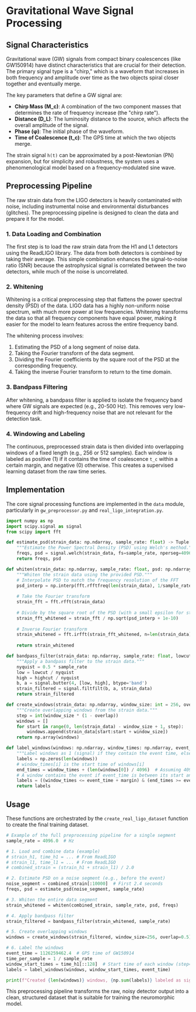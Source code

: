 # Gravitational Wave Signal Processing

## Signal Characteristics

Gravitational wave (GW) signals from compact binary coalescences (like GW150914) have distinct characteristics that are crucial for their detection. The primary signal type is a "chirp," which is a waveform that increases in both frequency and amplitude over time as the two objects spiral closer together and eventually merge.


The key parameters that define a GW signal are:

*   **Chirp Mass (M_c)**: A combination of the two component masses that determines the rate of frequency increase (the "chirp rate").
*   **Distance (D_L)**: The luminosity distance to the source, which affects the overall amplitude of the signal.
*   **Phase (φ)**: The initial phase of the waveform.
*   **Time of Coalescence (t_c)**: The GPS time at which the two objects merge.


The strain signal `h(t)` can be approximated by a post-Newtonian (PN) expansion, but for simplicity and robustness, the system uses a phenomenological model based on a frequency-modulated sine wave.


## Preprocessing Pipeline

The raw strain data from the LIGO detectors is heavily contaminated with noise, including instrumental noise and environmental disturbances (glitches). The preprocessing pipeline is designed to clean the data and prepare it for the model.


### 1. Data Loading and Combination
The first step is to load the raw strain data from the H1 and L1 detectors using the ReadLIGO library. The data from both detectors is combined by taking their average. This simple combination enhances the signal-to-noise ratio (SNR) because the astrophysical signal is correlated between the two detectors, while much of the noise is uncorrelated.


### 2. Whitening
Whitening is a critical preprocessing step that flattens the power spectral density (PSD) of the data. LIGO data has a highly non-uniform noise spectrum, with much more power at low frequencies. Whitening transforms the data so that all frequency components have equal power, making it easier for the model to learn features across the entire frequency band.


The whitening process involves:
1.  Estimating the PSD of a long segment of noise data.
2.  Taking the Fourier transform of the data segment.
3.  Dividing the Fourier coefficients by the square root of the PSD at the corresponding frequency.
4.  Taking the inverse Fourier transform to return to the time domain.


### 3. Bandpass Filtering
After whitening, a bandpass filter is applied to isolate the frequency band where GW signals are expected (e.g., 20-500 Hz). This removes very low-frequency drift and high-frequency noise that are not relevant for the detection task.


### 4. Windowing and Labeling
The continuous, preprocessed strain data is then divided into overlapping windows of a fixed length (e.g., 256 or 512 samples). Each window is labeled as positive (1) if it contains the time of coalescence `t_c` within a certain margin, and negative (0) otherwise. This creates a supervised learning dataset from the raw time series.


## Implementation

The core signal processing functions are implemented in the `data` module, particularly in `gw_preprocessor.py` and `real_ligo_integration.py`.


```python
import numpy as np
import scipy.signal as signal
from scipy import fft

def estimate_psd(strain_data: np.ndarray, sample_rate: float) -> Tuple[np.ndarray, np.ndarray]:
    """Estimate the Power Spectral Density (PSD) using Welch's method."""
    freqs, psd = signal.welch(strain_data, fs=sample_rate, nperseg=4096)
    return freqs, psd

def whiten(strain_data: np.ndarray, sample_rate: float, psd: np.ndarray, freqs: np.ndarray) -> np.ndarray:
    """Whiten the strain data using the provided PSD."""
    # Interpolate PSD to match the frequency resolution of the FFT
    psd_interp = np.interp(fft.rfftfreq(len(strain_data), 1/sample_rate), freqs, psd)
    
    # Take the Fourier transform
    strain_fft = fft.rfft(strain_data)
    
    # Divide by the square root of the PSD (with a small epsilon for stability)
    strain_fft_whitened = strain_fft / np.sqrt(psd_interp + 1e-10)
    
    # Inverse Fourier transform
    strain_whitened = fft.irfft(strain_fft_whitened, n=len(strain_data))
    
    return strain_whitened

def bandpass_filter(strain_data: np.ndarray, sample_rate: float, lowcut: float = 20.0, highcut: float = 500.0) -> np.ndarray:
    """Apply a bandpass filter to the strain data."""
    nyquist = 0.5 * sample_rate
    low = lowcut / nyquist
    high = highcut / nyquist
    b, a = signal.butter(4, [low, high], btype='band')
    strain_filtered = signal.filtfilt(b, a, strain_data)
    return strain_filtered

def create_windows(strain_data: np.ndarray, window_size: int = 256, overlap: float = 0.5) -> np.ndarray:
    """Create overlapping windows from the strain data."""
    step = int(window_size * (1 - overlap))
    windows = []
    for start in range(0, len(strain_data) - window_size + 1, step):
        windows.append(strain_data[start:start + window_size])
    return np.array(windows)

def label_windows(windows: np.ndarray, window_times: np.ndarray, event_time: float, margin: float = 0.1) -> np.ndarray:
    """Label windows as 1 (signal) if they contain the event time, else 0 (noise)."""
    labels = np.zeros(len(windows))
    # window_times[i] is the start time of windows[i]
    end_times = window_times + (len(windows[0]) / 4096)  # Assuming 4096 Hz sample rate
    # A window contains the event if event_time is between its start and end
    labels = ((window_times <= event_time + margin) & (end_times >= event_time - margin)).astype(int)
    return labels
```

## Usage

These functions are orchestrated by the `create_real_ligo_dataset` function to create the final training dataset.

```python
# Example of the full preprocessing pipeline for a single segment
sample_rate = 4096.0  # Hz

# 1. Load and combine data (example)
# strain_h1, time_h1 = ... # From ReadLIGO
# strain_l1, time_l1 = ... # From ReadLIGO
# combined_strain = (strain_h1 + strain_l1) / 2.0

# 2. Estimate PSD on a noise segment (e.g., before the event)
noise_segment = combined_strain[:10000]  # First 2.4 seconds
freqs, psd = estimate_psd(noise_segment, sample_rate)

# 3. Whiten the entire data segment
strain_whitened = whiten(combined_strain, sample_rate, psd, freqs)

# 4. Apply bandpass filter
strain_filtered = bandpass_filter(strain_whitened, sample_rate)

# 5. Create overlapping windows
windows = create_windows(strain_filtered, window_size=256, overlap=0.5)

# 6. Label the windows
event_time = 1126259462.4  # GPS time of GW150914
time_per_sample = 1 / sample_rate
window_start_times = time_h1[::128]  # Start time of each window (step=128 for 50% overlap)
labels = label_windows(windows, window_start_times, event_time)

print(f"Created {len(windows)} windows, {np.sum(labels)} labeled as signal")
```

This preprocessing pipeline transforms the raw, noisy detector output into a clean, structured dataset that is suitable for training the neuromorphic model.